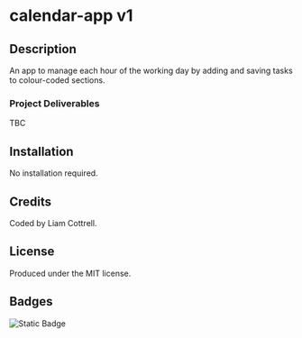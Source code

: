 # calendar-app v1

## Description
An app to manage each hour of the working day by adding and saving tasks to colour-coded sections.

### Project Deliverables
<!-- - Used financial records stored in an array
- Wrote code to calculate the:
  - Total number of months -->
TBC

## Installation
No installation required.

<!-- ## Usage
The webpage can be viewed at https://lico27.github.io/calendar-app and the JavaScript can be viewed in the repository at /script.js.

### Screenshot
![Screenshot of completed project](/screenshot.png) -->

## Credits
Coded by Liam Cottrell.

## License
Produced under the MIT license.

## Badges
![Static Badge](https://img.shields.io/badge/project-in_progress-blue)

<!-- ## Badges
![Static Badge](https://img.shields.io/badge/project-complete-brightgreen) -->